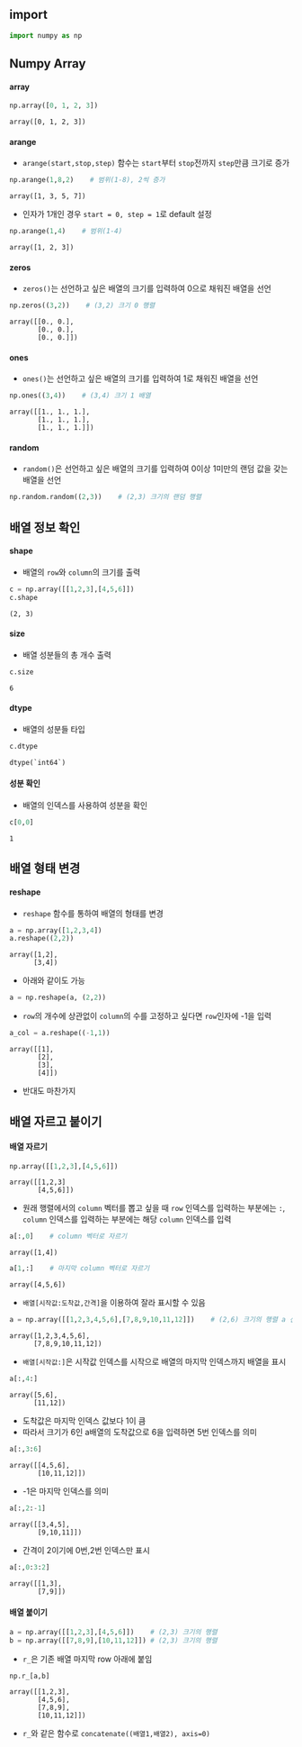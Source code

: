 
## import
```python
import numpy as np
```

## Numpy Array

#### array
```python
np.array([0, 1, 2, 3])
```
```
array([0, 1, 2, 3])
```

#### arange
- `arange(start,stop,step)` 함수는 `start`부터 `stop`전까지 `step`만큼 크기로 증가
```python
np.arange(1,8,2)    # 범위(1-8), 2씩 증가
```
```
array([1, 3, 5, 7])
```
- 인자가 1개인 경우 `start = 0, step = 1`로 default 설정
```python
np.arange(1,4)    # 범위(1-4)
```
```
array([1, 2, 3])
```

#### zeros
- `zeros()`는 선언하고 싶은 배열의 크기를 입력하여 0으로 채워진 배열을 선언
```python
np.zeros((3,2))    # (3,2) 크기 0 행렬
```
```
array([[0., 0.],
	   [0., 0.],
	   [0., 0.]])
```

#### ones
- `ones()`는 선언하고 싶은 배열의 크기를 입력하여 1로 채워진 배열을 선언
```python
np.ones((3,4))    # (3,4) 크기 1 배열
```
```
array([[1., 1., 1.],
       [1., 1., 1.],
       [1., 1., 1.]])
```

#### random
- `random()`은 선언하고 싶은 배열의 크기를 입력하여 0이상 1미만의 랜덤 값을 갖는 배열을 선언
```python
np.random.random((2,3))    # (2,3) 크기의 랜덤 행렬
```


## 배열 정보 확인

#### shape
- 배열의 `row`와 `column`의 크기를 출력
```python
c = np.array([[1,2,3],[4,5,6]])
c.shape
```
```
(2, 3)
```

#### size
- 배열 성분들의 총 개수 출력
```python
c.size
```
```
6
```

#### dtype
- 배열의 성분들 타입
```python
c.dtype
```
```
dtype(`int64`)
```

#### 성분 확인
- 배열의 인덱스를 사용하여 성분을 확인
```python
c[0,0]
```
```
1
```


## 배열 형태 변경

#### reshape
- `reshape` 함수를 통하여 배열의 형태를 변경
```python
a = np.array([1,2,3,4])
a.reshape((2,2))
```
```
array([1,2],
	  [3,4])
```
- 아래와 같이도 가능
```python
a = np.reshape(a, (2,2))
```
- `row`의 개수에 상관없이 `column`의 수를 고정하고 싶다면 `row`인자에 -1을 입력
```python
a_col = a.reshape((-1,1))
```
```
array([[1],
	   [2],
	   [3],
	   [4]])
```
- 반대도 마찬가지


## 배열 자르고 붙이기

#### 배열 자르기
```python
np.array([[1,2,3],[4,5,6]])
```
```
array([[1,2,3]
	   [4,5,6]])
```
- 원래 행렬에서의 `column` 벡터를 뽑고 싶을 때 `row` 인덱스를 입력하는 부분에는 `:`, `column` 인덱스를 입력하는 부분에는 해당 `column` 인덱스를 입력
```python
a[:,0]    # column 벡터로 자르기
```
```
array([1,4])
```
```python
a[1,:]    # 마지막 column 벡터로 자르기
```
```
array([4,5,6])
```
- `배열[시작값:도착값,간격]`을 이용하여 잘라 표시할 수 있음
```python
a = np.array([[1,2,3,4,5,6],[7,8,9,10,11,12]])    # (2,6) 크기의 행렬 a 선언
```
```
array([1,2,3,4,5,6],
      [7,8,9,10,11,12])
```
- `배열[시작값:]`은 시작값 인덱스를 시작으로 배열의 마지막 인덱스까지 배열을 표시
```python
a[:,4:]
```
```
array([5,6],
	  [11,12])
```
- 도착값은 마지막 인덱스 값보다 1이 큼
- 따라서 크기가 6인 a배열의 도착값으로 6을 입력하면 5번 인덱스를 의미
```python
a[:,3:6]
```
```
array([[4,5,6],
	   [10,11,12]])
```
- -1은 마지막 인덱스를 의미
```python
a[:,2:-1]
```
```
array([[3,4,5],
	   [9,10,11]])
```
- 간격이 2이기에 0번,2번 인덱스만 표시
```python
a[:,0:3:2]
```
```
array([[1,3],
	   [7,9]])
```


#### 배열 붙이기
```python
a = np.array([[1,2,3],[4,5,6]])    # (2,3) 크기의 행렬
b = np.array([[7,8,9],[10,11,12]]) # (2,3) 크기의 행렬
```
- `r_`은 기존 배열 마지막 row 아래에 붙임
```python
np.r_[a,b]
```
```
array([[1,2,3],
	   [4,5,6],
	   [7,8,9],
	   [10,11,12]])
```
- `r_`와 같은 함수로 `concatenate((배열1,배열2), axis=0)` 
